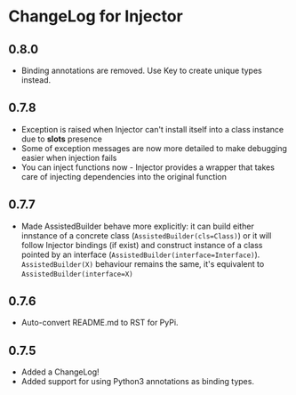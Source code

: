 # ChangeLog for Injector

## 0.8.0

- Binding annotations are removed. Use Key to create unique types instead.

## 0.7.8

- Exception is raised when Injector can't install itself into a class instance due to __slots__ presence
- Some of exception messages are now more detailed to make debugging easier when injection fails
- You can inject functions now - Injector provides a wrapper that takes care of injecting dependencies into the original function

## 0.7.7

- Made AssistedBuilder behave more explicitly: it can build either innstance of a concrete class (``AssistedBuilder(cls=Class)``) or it will follow Injector bindings (if exist) and construct instance of a class pointed by an interface (``AssistedBuilder(interface=Interface)``). ``AssistedBuilder(X)`` behaviour remains the same, it's equivalent to ``AssistedBuilder(interface=X)``

## 0.7.6

- Auto-convert README.md to RST for PyPi.

## 0.7.5

- Added a ChangeLog!
- Added support for using Python3 annotations as binding types.
